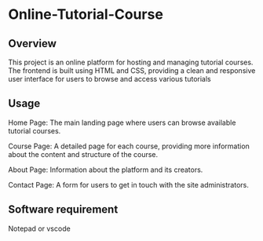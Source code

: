 # Online-Tutorial-Course

## Overview
This project is an online platform for hosting and managing tutorial courses. The frontend is built using HTML and CSS, providing a clean and responsive user interface for users to browse and access various tutorials

## Usage
Home Page: The main landing page where users can browse available tutorial courses.

Course Page: A detailed page for each course, providing more information about the content and structure of the course.

About Page: Information about the platform and its creators.

Contact Page: A form for users to get in touch with the site administrators.

## Software requirement
Notepad or vscode
